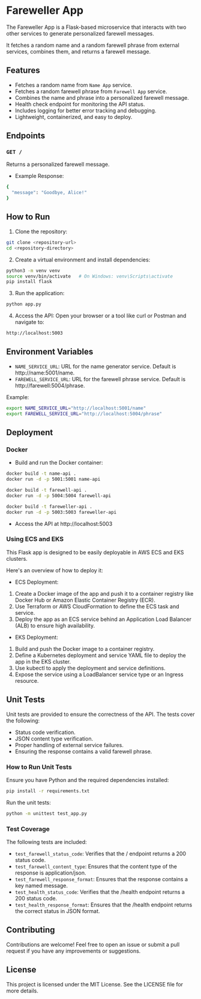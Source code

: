 # Fareweller App

The Fareweller App is a Flask-based microservice that interacts with two other services to generate personalized farewell messages.

It fetches a random name and a random farewell phrase from external services, combines them, and returns a farewell message.

## Features

- Fetches a random name from `Name App` service.
- Fetches a random farewell phrase from `Farewell App` service.
- Combines the name and phrase into a personalized farewell message.
- Health check endpoint for monitoring the API status.
- Includes logging for better error tracking and debugging.
- Lightweight, containerized, and easy to deploy.

## Endpoints

### `GET /`

Returns a personalized farewell message.

- Example Response:

```bash
{
  "message": "Goodbye, Alice!"
}
```

## How to Run

1. Clone the repository:

```bash
git clone <repository-url>
cd <repository-directory>
```

2. Create a virtual environment and install dependencies:

```bash
python3 -m venv venv
source venv/bin/activate   # On Windows: venv\Scripts\activate
pip install flask
```

3. Run the application:

```bash
python app.py
```

4. Access the API: Open your browser or a tool like curl or Postman and navigate to:

```bash
http://localhost:5003
```

## Environment Variables

- `NAME_SERVICE_URL`: URL for the name generator service. Default is http://name:5001/name.
- `FAREWELL_SERVICE_URL`: URL for the farewell phrase service. Default is http://farewell:5004/phrase.

Example:

```bash
export NAME_SERVICE_URL="http://localhost:5001/name"
export FAREWELL_SERVICE_URL="http://localhost:5004/phrase"
```

## Deployment

### Docker

- Build and run the Docker container:

```bash
docker build -t name-api .
docker run -d -p 5001:5001 name-api

docker build -t farewell-api .
docker run -d -p 5004:5004 farewell-api

docker build -t fareweller-api .
docker run -d -p 5003:5003 fareweller-api
```

- Access the API at http://localhost:5003

### Using ECS and EKS

This Flask app is designed to be easily deployable in AWS ECS and EKS clusters.

Here's an overview of how to deploy it:

- ECS Deployment:

1. Create a Docker image of the app and push it to a container registry like Docker Hub or Amazon Elastic Container Registry (ECR).
2. Use Terraform or AWS CloudFormation to define the ECS task and service.
3. Deploy the app as an ECS service behind an Application Load Balancer (ALB) to ensure high availability.

- EKS Deployment:

1. Build and push the Docker image to a container registry.
2. Define a Kubernetes deployment and service YAML file to deploy the app in the EKS cluster.
3. Use kubectl to apply the deployment and service definitions.
4. Expose the service using a LoadBalancer service type or an Ingress resource.

## Unit Tests

Unit tests are provided to ensure the correctness of the API. The tests cover the following:

- Status code verification.
- JSON content type verification.
- Proper handling of external service failures.
- Ensuring the response contains a valid farewell phrase.

### How to Run Unit Tests

Ensure you have Python and the required dependencies installed:

```bash
pip install -r requirements.txt
```

Run the unit tests:

```bash
python -m unittest test_app.py
```

### Test Coverage

The following tests are included:

- `test_farewell_status_code`: Verifies that the / endpoint returns a 200 status code.
- `test_farewell_content_type`: Ensures that the content type of the response is application/json.
- `test_farewell_response_format`: Ensures that the response contains a key named message.
- `test_health_status_code`: Verifies that the /health endpoint returns a 200 status code.
- `test_health_response_format`: Ensures that the /health endpoint returns the correct status in JSON format.

## Contributing

Contributions are welcome! Feel free to open an issue or submit a pull request if you have any improvements or suggestions.

## License

This project is licensed under the MIT License. See the LICENSE file for more details.
